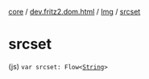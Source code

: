 [core](../../index.md) / [dev.fritz2.dom.html](../index.md) / [Img](index.md) / [srcset](./srcset.md)

# srcset

(js) `var srcset: Flow<`[`String`](https://kotlinlang.org/api/latest/jvm/stdlib/kotlin/-string/index.html)`>`